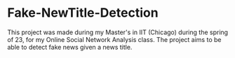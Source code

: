 # Fake-NewTitle-Detection

This project was made during my Master's in IIT (Chicago) during the spring of 23, for my Online Social Network Analysis class.
The project aims to be able to detect fake news given a news title.
